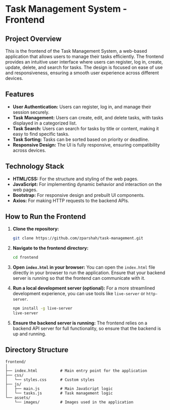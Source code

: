 # Task Management System - Frontend

## **Project Overview**

This is the frontend of the Task Management System, a web-based application that allows users to manage their tasks efficiently. The frontend provides an intuitive user interface where users can register, log in, create, update, delete, and search for tasks. The design is focused on ease of use and responsiveness, ensuring a smooth user experience across different devices.

## **Features**

- **User Authentication:** Users can register, log in, and manage their session securely.
- **Task Management:** Users can create, edit, and delete tasks, with tasks displayed in a categorized list.
- **Task Search:** Users can search for tasks by title or content, making it easy to find specific tasks.
- **Task Sorting:** Tasks can be sorted based on priority or deadline.
- **Responsive Design:** The UI is fully responsive, ensuring compatibility across devices.
## **Technology Stack**

- **HTML/CSS:** For the structure and styling of the web pages.
- **JavaScript:** For implementing dynamic behavior and interaction on the web pages.
- **Bootstrap:** For responsive design and prebuilt UI components.
- **Axios:** For making HTTP requests to the backend APIs.

## **How to Run the Frontend**

1. **Clone the repository:**
    ```bash
    git clone https://github.com/zparshah/task-management.git
    ```
2. **Navigate to the frontend directory:**
    ```bash
    cd frontend
    ```
3. **Open `index.html` in your browser:**
    You can open the `index.html` file directly in your browser to run the application. Ensure that your backend server is running so that the frontend can communicate with it.

4. **Run a local development server (optional):**
    For a more streamlined development experience, you can use tools like `live-server` or `http-server`.
    ```bash
    npm install -g live-server
    live-server
    ```

5. **Ensure the backend server is running:**
    The frontend relies on a backend API server for full functionality, so ensure that the backend is up and running.

## **Directory Structure**

```plaintext
frontend/
│
├── index.html          # Main entry point for the application
├── css/
│   └── styles.css      # Custom styles
├── js/
│   ├── main.js         # Main JavaScript logic
│   └── tasks.js        # Task management logic
└── assets/
    └── images/         # Images used in the application
